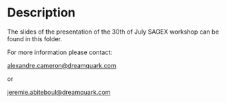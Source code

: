 # Description

The slides of the presentation of the 30th of July SAGEX workshop can be found in this folder.

For more information please contact:

alexandre.cameron@dreamquark.com

or

jeremie.abiteboul@dreamquark.com

